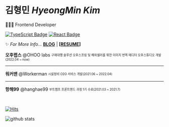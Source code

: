 # 김형민 *HyeongMin Kim*
👨🏻‍💻 Frontend Developer  
  
[![TypeScript Badge](https://img.shields.io/badge/Typescript-235A97?style=flat-square&logo=Typescript&logoColor=white)](https://www.typescriptlang.org/)
[![React Badge](https://img.shields.io/badge/React-61DAFB?style=flat-square&logo=React&logoColor=white)](https://reactjs.org/)
  
✨ *For More Info...* **[BLOG](https://hmk1022.tistory.com/)** | **[[RESUME](https://www.figma.com/file/5VXlHh24uKPKwj9SrnHHTC/resume_v2?type=design&node-id=1-2&mode=design&t=GO7sawxCBKB7lkWB-0)]**

**오후랩스** @OHOO labs <sub><sup>구매대행 솔루션 오후스프링 및 해외셀러를 위한 이미지 번역 에디터 오후스튜디오 개발 (2022.04 ~ now)</sup></sub>  

---
**워커맨** @Workerman <sub><sup>시설정비 O2O 서비스 개발(2021.06 ~ 2022.04)</sup></sub>  

---

**항해99** @hanghae99 <sub><sup>부트캠프 프론트엔드 과정 1기 수료(2021.03 ~ 2021.7)</sup></sub>
  
<br>

[![Hits](https://hits.seeyoufarm.com/api/count/incr/badge.svg?url=https%3A%2F%2Fgithub.com%2Fdanmin20&count_bg=%2379C83D&title_bg=%23555555&icon=&icon_color=%23E7E7E7&title=hits&edge_flat=false)](https://hits.seeyoufarm.com)

<div>
  
  ![github stats](https://github-readme-stats.vercel.app/api?username=rlagudals95)

</div>
